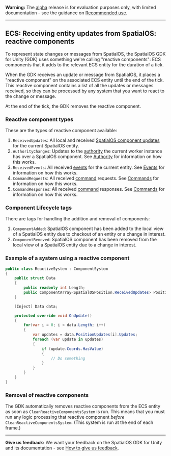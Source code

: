 **Warning:** The [alpha](https://docs.improbable.io/reference/latest/shared/release-policy#maturity-stages) release is for evaluation purposes only, with limited documentation - see the guidance on [Recommended use](../../../README.md#recommended-use).

-----


## ECS: Receiving entity updates from SpatialOS: reactive components

To represent state changes or messages from SpatialOS, the SpatialOS GDK for Unity (GDK) uses something we're calling "reactive components": ECS components that it adds to the relevant ECS entity for the duration of a tick.

When the GDK receives an update or message from SpatialOS, it places a "reactive component" on the associated ECS entity until the end of the tick. This reactive component contains a list of all the updates or messages received, so they can be processed by any system that you want to react to the change or message.

At the end of the tick, the GDK removes the reactive component.

### Reactive component types

These are the types of reactive component available:

1. `ReceivedUpdates`:  All local and received [SpatialOS component updates](https://docs.improbable.io/reference/latest/shared/design/operations#component-related-operations) for the current SpatialOS entity.
2. `AuthorityChanges`: Updates to the [authority](https://docs.improbable.io/reference/latest/shared/design/understanding-access#understanding-read-and-write-access-authority) the current worker instance has over a SpatialOS component. See [Authority](authority.md) for information on how this works.
3. `ReceivedEvents`: All received [events](https://docs.improbable.io/reference/latest/shared/design/object-interaction#events) for the current entity. See [Events](events.md) for information on how this works.
4. `CommandRequests`: All received [command](https://docs.improbable.io/reference/latest/shared/design/commands) requests. See [Commands](commands.md) for information on how this works.
5. `CommandResponses`: All received [command](https://docs.improbable.io/reference/latest/shared/design/commands) responses. See [Commands](commands.md) for information on how this works.

### Component Lifecycle tags

There are tags for handling the addition and removal of components:

1. `ComponentAdded`: SpatialOS component has been added to the local view of a SpatialOS entity due to checkout of an entity or a change in interest.
2. `ComponentRemoved`: SpatialOS component has been removed from the local view of a SpatialOS entity due to a change in interest.

### Example of a system using a reactive component

```csharp
public class ReactiveSystem : ComponentSystem
{
    public struct Data
    {
        public readonly int Length;
        public ComponentArray<SpatialOSPosition.ReceivedUpdates> PositionUpdates;
    }

    [Inject] Data data;

    protected override void OnUpdate()
    {
        for(var i = 0; i < data.Length; i++)
        {
            var updates = data.PositionUpdates[i].Updates;
            foreach (var update in updates)
            {
                if (update.Coords.HasValue)
                {
                    // Do something
                }
            }            
        }
    }
}
```

### Removal of reactive components

The GDK automatically removes reactive components from the ECS entity as soon as `CleanReactiveComponentsSystem` is run. This means that you must run any logic processing that reactive component _before_ `CleanReactiveComponentsSystem`. (This system is run at the end of each frame.)


----
**Give us feedback:** We want your feedback on the SpatialOS GDK for Unity and its documentation  - see [How to give us feedback](../../README.md#give-us-feedback).
